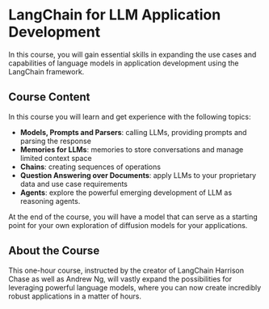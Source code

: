 # LangChain for LLM Application Development

In this course, you will gain essential skills in expanding the use cases and capabilities of language models in application development using the LangChain framework.

## Course Content

In this course you will learn and get experience with the following topics:

- **Models, Prompts and Parsers**: calling LLMs, providing prompts and parsing the response
- **Memories for LLMs**: memories to store conversations and manage limited context space
- **Chains**: creating sequences of operations
- **Question Answering over Documents**: apply LLMs to your proprietary data and use case requirements
- **Agents**: explore the powerful emerging development of LLM as reasoning agents.

At the end of the course, you will have a model that can serve as a starting point for your own exploration of diffusion models for your applications.

## About the Course

This one-hour course, instructed by the creator of LangChain Harrison Chase as well as Andrew Ng, will vastly expand the possibilities for leveraging powerful language models, where you can now create incredibly robust applications in a matter of hours.
